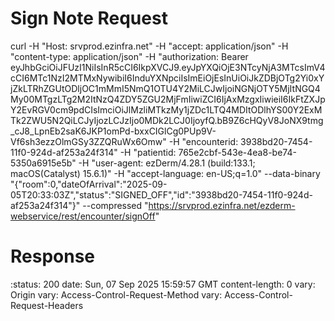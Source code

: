 # Sign Note Request
curl -H "Host: srvprod.ezinfra.net" -H "accept: application/json" -H "content-type: application/json" -H "authorization: Bearer eyJhbGciOiJFUzI1NiIsInR5cCI6IkpXVCJ9.eyJpYXQiOjE3NTcyNjA3MTcsImV4cCI6MTc1NzI2MTMxNywibiI6InduYXNpciIsImEiOjEsInUiOiJkZDBjOTg2Yi0xYjZkLTRhZGUtODljOC1mMmI5NmQ1OTU4Y2MiLCJwIjoiNGNjOTY5MjItNGQ4My00MTgzLTg2M2ItNzQ4ZDY5ZGU2MjFmIiwiZCI6IjAxMzgxIiwieiI6IkFtZXJpY2EvRGV0cm9pdCIsImciOiJlMzliMTkzMy1jZDc1LTQ4MDItODlhYS00Y2ExMTk2ZWU5N2QiLCJyIjozLCJzIjo0MDk2LCJ0IjoyfQ.bB9Z6cHQyV8JoNX9tmg_cJ8_LpnEb2saK6JKP1omPd-bxxCIGlCg0PUp9V-Vf6sh3ezzOlmGSy3ZZQRuWx6Omw" -H "encounterid: 3938bd20-7454-11f0-924d-af253a24f314" -H "patientid: 765e2cbf-543e-4ea8-be74-5350a6915e5b" -H "user-agent: ezDerm/4.28.1 (build:133.1; macOS(Catalyst) 15.6.1)" -H "accept-language: en-US;q=1.0" --data-binary "{\"room\":0,\"dateOfArrival\":\"2025-09-05T20:33:03Z\",\"status\":\"SIGNED_OFF\",\"id\":\"3938bd20-7454-11f0-924d-af253a24f314\"}" --compressed "https://srvprod.ezinfra.net/ezderm-webservice/rest/encounter/signOff"

# Response
:status: 200
date: Sun, 07 Sep 2025 15:59:57 GMT
content-length: 0
vary: Origin
vary: Access-Control-Request-Method
vary: Access-Control-Request-Headers